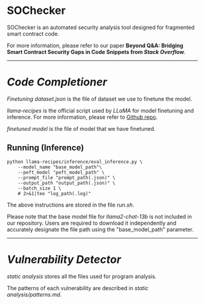 # SOChecker
SOChecker is an automated security analysis tool designed for fragmented smart contract code.

For more information, please refer to our paper **Beyond Q\&A: Bridging Smart Contract Security Gaps in Code Snippets from *Stack Overflow***.

---
# *Code Completioner*
*Finetuning dataset.json* is the file of dataset we use to finetune the model.

*llama-recipes* is the official script used by *LLaMA* for model finetuning and inference. For more information, please refer to [Github repo](https://github.com/facebookresearch/llama-recipes).

*finetuned model* is the file of model that we have finetuned.

## Running (Inference)
```
python llama-recipes/inference/eval_inference.py \
	--model_name "base_model_path"\
	--peft_model "peft_model_path" \
	--prompt_file "prompt_path(.json)" \
	--output_path "output_path(.json)" \
	--batch_size 1 \
	# 2>&1|tee "log_path(.log)"
```
The above instructions are stored in the file *run.sh*.

Please note that the base model file for *llama2-chat-13b* is not included in our repository. Users are required to download it independently and accurately designate the file path using the "base_model_path" parameter.

---
# *Vulnerability Detector*
*static analysis* stores all the files used for program analysis.

The patterns of each vulnerability are described in *static analysis/patterns.md*.